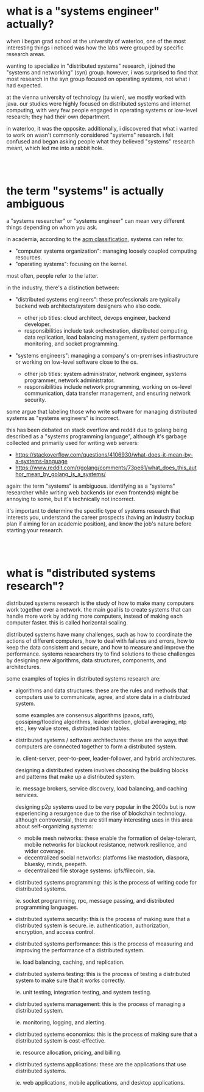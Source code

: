 # what is a "systems engineer" actually?

when i began grad school at the university of waterloo, one of the most interesting things i noticed was how the labs were grouped by specific research areas.

wanting to specialize in "distributed systems" research, i joined the "systems and networking" (syn) group. however, i was surprised to find that most research in the syn group focused on operating systems, not what i had expected.

at the vienna university of technology (tu wien), we mostly worked with java. our studies were highly focused on distributed systems and internet computing, with very few people engaged in operating systems or low-level research; they had their own department.

in waterloo, it was the opposite. additionally, i discovered that what i wanted to work on wasn't commonly considered "systems" research. i felt confused and began asking people what they believed "systems" research meant, which led me into a rabbit hole.

<br><br>

# the term "systems" is actually ambiguous

a "systems researcher" or "systems engineer" can mean very different things depending on whom you ask.

in academia, according to the [acm classification](https://cran.r-project.org/web/classifications/ACM.html), systems can refer to:

- "computer systems organization": managing loosely coupled computing resources.
- "operating systems": focusing on the kernel.

most often, people refer to the latter.

in the industry, there's a distinction between:

- "distributed systems engineers": these professionals are typically backend web architects/system designers who also code.

  - other job titles: cloud architect, devops engineer, backend developer.
  - responsibilities include task orchestration, distributed computing, data replication, load balancing management, system performance monitoring, and socket programming.

- "systems engineers": managing a company's on-premises infrastructure or working on low-level software close to the os.

  - other job titles: system administrator, network engineer, systems programmer, network administrator.
  - responsibilities include network programming, working on os-level communication, data transfer management, and ensuring network security.

some argue that labeling those who write software for managing distributed systems as "systems engineers" is incorrect.

this has been debated on stack overflow and reddit due to golang being described as a "systems programming language", although it's garbage collected and primarily used for writing web servers:

- https://stackoverflow.com/questions/4106930/what-does-it-mean-by-a-systems-language
- https://www.reddit.com/r/golang/comments/73pe61/what_does_this_author_mean_by_golang_is_a_systems/

again: the term "systems" is ambiguous. identifying as a "systems" researcher while writing web backends (or even frontends) might be annoying to some, but it's technically not incorrect.

it's important to determine the specific type of systems research that interests you, understand the career prospects (having an industry backup plan if aiming for an academic position), and know the job's nature before starting your research.

<br><br>

# what is "distributed systems research"?

distributed systems research is the study of how to make many computers work together over a network. the main goal is to create systems that can handle more work by adding more computers, instead of making each computer faster. this is called horizontal scaling.

distributed systems have many challenges, such as how to coordinate the actions of different computers, how to deal with failures and errors, how to keep the data consistent and secure, and how to measure and improve the performance. systems researchers try to find solutions to these challenges by designing new algorithms, data structures, components, and architectures.

some examples of topics in distributed systems research are:

- algorithms and data structures: these are the rules and methods that computers use to communicate, agree, and store data in a distributed system.

  some examples are consensus algorithms (paxos, raft), gossiping/flooding algorithms, leader election, global averaging, ntp etc., key value stores, distributed hash tables.

- distributed systems / software architectures: these are the ways that computers are connected together to form a distributed system.

  ie. client-server, peer-to-peer, leader-follower, and hybrid architectures.

  designing a distributed system involves choosing the building blocks and patterns that make up a distributed system.

  ie. message brokers, service discovery, load balancing, and caching services.

  designing p2p systems used to be very popular in the 2000s but is now experiencing a resurgence due to the rise of blockchain technology. although controversial, there are still many interesting uses in this area about self-organizing systems:

  - mobile mesh networks: these enable the formation of delay-tolerant, mobile networks for blackout resistance, network resilience, and wider coverage.
  - decentralized social networks: platforms like mastodon, diaspora, bluesky, minds, peepeth.
  - decentralized file storage systems: ipfs/filecoin, sia.

- distributed systems programming: this is the process of writing code for distributed systems.

  ie. socket programming, rpc, message passing, and distributed programming languages.

- distributed systems security: this is the process of making sure that a distributed system is secure.
  ie. authentication, authorization, encryption, and access control.

- distributed systems performance: this is the process of measuring and improving the performance of a distributed system.

  ie. load balancing, caching, and replication.

- distributed systems testing: this is the process of testing a distributed system to make sure that it works correctly.

  ie. unit testing, integration testing, and system testing.

- distributed systems management: this is the process of managing a distributed system.

  ie. monitoring, logging, and alerting.

- distributed systems economics: this is the process of making sure that a distributed system is cost-effective.

  ie. resource allocation, pricing, and billing.

- distributed systems applications: these are the applications that use distributed systems.

  ie. web applications, mobile applications, and desktop applications.
